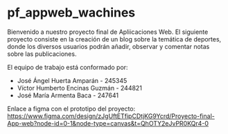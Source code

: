 # pf_appweb_wachines

Bienvenido a nuestro proyecto final de Apliicaciones Web.
El siguiente proyecto consiste en la creación de un blog sobre la temática de deportes, donde los diversos usuarios podrán añadir, observar y comentar notas sobre las publicaciones.

El equipo de trabajo está conformado por:
 - José Ángel Huerta Amparán - 245345
 - Víctor Humberto Encinas Guzmán - 244821
 - José María Armenta Baca - 247641

Enlace a figma con el prototipo del proyecto: https://www.figma.com/design/zJgUftETfipCDtjKG9Ycrd/Proyecto-final-App-web?node-id=0-1&node-type=canvas&t=QhOTY2eJvPR0KQr4-0
